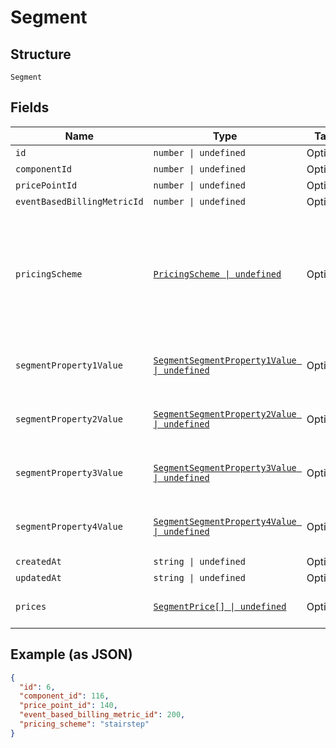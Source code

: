 
# Segment

## Structure

`Segment`

## Fields

| Name | Type | Tags | Description |
|  --- | --- | --- | --- |
| `id` | `number \| undefined` | Optional | - |
| `componentId` | `number \| undefined` | Optional | - |
| `pricePointId` | `number \| undefined` | Optional | - |
| `eventBasedBillingMetricId` | `number \| undefined` | Optional | - |
| `pricingScheme` | [`PricingScheme \| undefined`](../../doc/models/pricing-scheme.md) | Optional | The identifier for the pricing scheme. See [Product Components](https://help.chargify.com/products/product-components.html) for an overview of pricing schemes. |
| `segmentProperty1Value` | [`SegmentSegmentProperty1Value \| undefined`](../../doc/models/containers/segment-segment-property-1-value.md) | Optional | This is a container for one-of cases. |
| `segmentProperty2Value` | [`SegmentSegmentProperty2Value \| undefined`](../../doc/models/containers/segment-segment-property-2-value.md) | Optional | This is a container for one-of cases. |
| `segmentProperty3Value` | [`SegmentSegmentProperty3Value \| undefined`](../../doc/models/containers/segment-segment-property-3-value.md) | Optional | This is a container for one-of cases. |
| `segmentProperty4Value` | [`SegmentSegmentProperty4Value \| undefined`](../../doc/models/containers/segment-segment-property-4-value.md) | Optional | This is a container for one-of cases. |
| `createdAt` | `string \| undefined` | Optional | - |
| `updatedAt` | `string \| undefined` | Optional | - |
| `prices` | [`SegmentPrice[] \| undefined`](../../doc/models/segment-price.md) | Optional | **Constraints**: *Minimum Items*: `1` |

## Example (as JSON)

```json
{
  "id": 6,
  "component_id": 116,
  "price_point_id": 140,
  "event_based_billing_metric_id": 200,
  "pricing_scheme": "stairstep"
}
```

